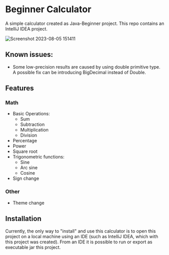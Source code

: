 # Beginner Calculator
A simple calculator created as Java-Beginner project.
This repo contains an IntelliJ IDEA project.

![Screenshot 2023-08-05 151411](https://github.com/pepperjackdev/beginner_calculator/assets/98756989/b5cb0163-c1d6-4231-af46-a24668744b9d)

## Known issues:
- Some low-precision results are caused by using double primitive type. <br>
  A possible fix can be introducing BigDecimal instead of Double.

## Features
### Math
- Basic Operations:
  - Sum
  - Subtraction
  - Multiplication
  - Division
- Percentage
- Power
- Square root
- Trigonometric functions:
  - Sine
  - Arc sine
  - Cosine
- Sign change
### Other
- Theme change

## Installation
Currently, the only way to "install" and use this calculator is to open this project on a local machine using an IDE (such as IntelliJ IDEA, which with this project was created). From an IDE it is possible to run or export as executable jar this project.
